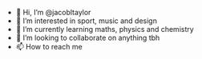 - 👋 Hi, I’m @jacobltaylor
- 👀 I’m interested in sport, music and design
- 🌱 I’m currently learning maths, physics and chemistry
- 💞️ I’m looking to collaborate on anything tbh
- 📫 How to reach me

<!---
jacobltaylor/jacobltaylor is a ✨ special ✨ repository because its `README.md` (this file) appears on your GitHub profile.
You can click the Preview link to take a look at your changes.
--->
